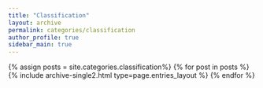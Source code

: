 ```yaml
---
title: "Classification"
layout: archive
permalink: categories/classification
author_profile: true
sidebar_main: true
---
```



{% assign posts = site.categories.classification%}
{% for post in posts %} {% include archive-single2.html type=page.entries_layout %} {% endfor %}